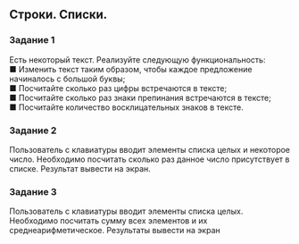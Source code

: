 ## Строки. Списки. 

### Задание 1
Есть некоторый текст. Реализуйте следующую функциональность:<br/>
■ Изменить текст таким образом, чтобы каждое предложение начиналось с большой буквы;<br/>
■ Посчитайте сколько раз цифры встречаются в тексте;<br/>
■ Посчитайте сколько раз знаки препинания встречаются в тексте;<br/>
■ Посчитайте количество восклицательных знаков в тексте.<br/>
### Задание 2
Пользователь с клавиатуры вводит элементы списка целых и некоторое число. Необходимо посчитать сколько раз данное число присутствует в списке. Результат вывести на экран. 
### Задание 3
Пользователь с клавиатуры вводит элементы списка целых. Необходимо посчитать сумму всех элементов и их среднеарифметическое. Результаты вывести на экран
